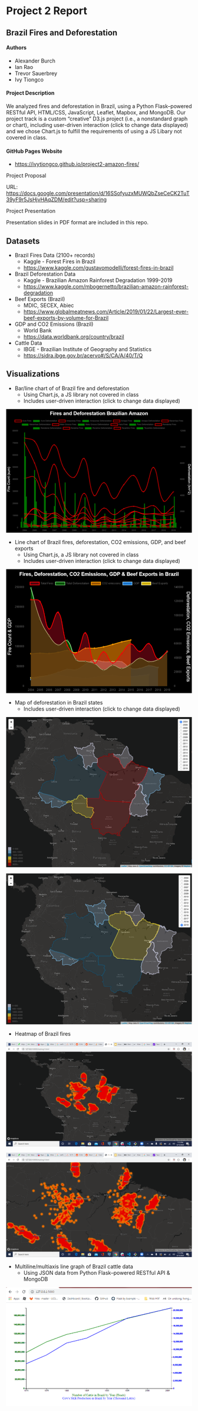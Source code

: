 # Project 2 Report
## Brazil Fires and Deforestation

#### Authors
* Alexander Burch
* Ian Rao
* Trevor Sauerbrey
* Ivy Tiongco

#### Project Description

We analyzed fires and deforestation in Brazil, using a Python Flask–powered RESTful API, HTML/CSS, JavaScript, Leaflet, Mapbox, and MongoDB. Our project track is a custom “creative” D3.js project (i.e., a nonstandard graph or chart), including user-driven interaction (click to change data displayed) and we chose Chart.js to fulfill the requirements of using a JS Libary not covered in class.

#### GitHub Pages Website
  * https://ivytiongco.github.io/project2-amazon-fires/
  
Project Proposal

URL: https://docs.google.com/presentation/d/16SSofyuzxMUWQbZseCeCK2TuT39yF9r5JsHjvHAqZDM/edit?usp=sharing

Project Presentation

Presentation slides in PDF format are included in this repo.

## Datasets
* Brazil Fires Data (2100+ records)
  * Kaggle - Forest Fires in Brazil
  * https://www.kaggle.com/gustavomodelli/forest-fires-in-brazil  
* Brazil Deforestation Data
  * Kaggle - Brazilian Amazon Rainforest Degradation 1999-2019
  * https://www.kaggle.com/mbogernetto/brazilian-amazon-rainforest-degradation
* Beef Exports (Brazil) 
  * MDIC, SECEX, Abiec
  * https://www.globalmeatnews.com/Article/2019/01/22/Largest-ever-beef-exports-by-volume-for-Brazil
* GDP and CO2 Emissions (Brazil) 
  * World Bank
  * https://data.worldbank.org/country/brazil
* Cattle Data
  * IBGE - Brazilian Institute of Geography and Statistics
  * https://sidra.ibge.gov.br/acervo#/S/CA/A/40/T/Q

## Visualizations
* Bar/line chart of of Brazil fire and deforestation
  * Using Chart.js, a JS library not covered in class
  * Includes user-driven interaction (click to change data displayed)

![](static/images/chartist_line_bar.png)

* Line chart of Brazil fires, deforestation, CO2 emissions, GDP, and beef exports
  * Using Chart.js, a JS library not covered in class
  * Includes user-driven interaction (click to change data displayed)
  
![](static/images/gdp.png)

* Map of deforestation in Brazil states
  * Includes user-driven interaction (click to change data displayed)

![](static/images/Brazil2004.png)

![](static/images/Brazil2019.png)

* Heatmap of Brazil fires

![](static/images/heatmap_zoomed_out.png)  

![](static/images/heatmap_zoomed_in.png) 

* Multiline/multiaxis line graph of Brazil cattle data
  * Using JSON data from Python Flask–powered RESTful API & MongoDB

![](static/images/flask_cattle_graph.png)
